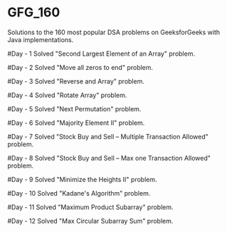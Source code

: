 # GFG_160
Solutions to the 160 most popular DSA problems on GeeksforGeeks with Java implementations.

#Day - 1
Solved "Second Largest Element of an Array" problem.

#Day - 2 
Solved "Move all zeros to end" problem.

#Day - 3
Solved "Reverse and Array" problem.

#Day - 4
Solved "Rotate Array" problem.

#Day - 5
Solved "Next Permutation" problem.

#Day - 6
Solved "Majority Element II" problem.

#Day - 7
Solved "Stock Buy and Sell – Multiple Transaction Allowed" problem.

#Day - 8 
Solved "Stock Buy and Sell – Max one Transaction Allowed" problem.

#Day - 9
Solved "Minimize the Heights II" problem.

#Day - 10
Solved "Kadane's Algorithm" problem.

#Day - 11
Solved "Maximum Product Subarray" problem.

#Day - 12
Solved "Max Circular Subarray Sum" problem.

